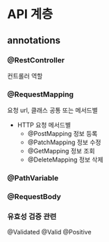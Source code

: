 # API 계층

## annotations
### @RestController
컨트롤러 역할

### @RequestMapping
요청 url, 클래스 공통 또는 메서드별
- HTTP 요청 메서드별
  - @PostMapping 정보 등록
  - @PatchMapping 정보 수정
  - @GetMapping 정보 조회
  - @DeleteMapping 정보 삭제

### @PathVariable

### @RequestBody

### 유효성 검증 관련
@Validated
@Valid
@Positive
